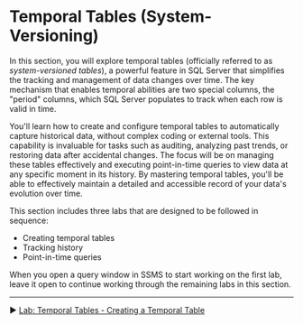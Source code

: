 ﻿# Temporal Tables (System-Versioning)

In this section, you will explore temporal tables (officially referred to as *system-versioned tables*), a powerful feature in SQL Server that simplifies the tracking and management of data changes over time. The key mechanism that enables temporal abilities are two special columns, the "period" columns, which SQL Server populates to track when each row is valid in time.

You'll learn how to create and configure temporal tables to automatically capture historical data, without complex coding or external tools. This capability is invaluable for tasks such as auditing, analyzing past trends, or restoring data after accidental changes. The focus will be on managing these tables effectively and executing point-in-time queries to view data at any specific moment in its history. By mastering temporal tables, you'll be able to effectively maintain a detailed and accessible record of your data's evolution over time.

This section includes three labs that are designed to be followed in sequence:

- Creating temporal tables
- Tracking history
- Point-in-time queries

When you open a query window in SSMS to start working on the first lab, leave it open to continue working through the remaining labs in this section.

___

▶ [Lab: Temporal Tables - Creating a Temporal Table](https://github.com/lennilobel/sql2022-workshop-hol-vegas2025/blob/master/HOL/2.%20Temporal%20Tables/1.%20Creating%20Temporal%20Tables.md)
